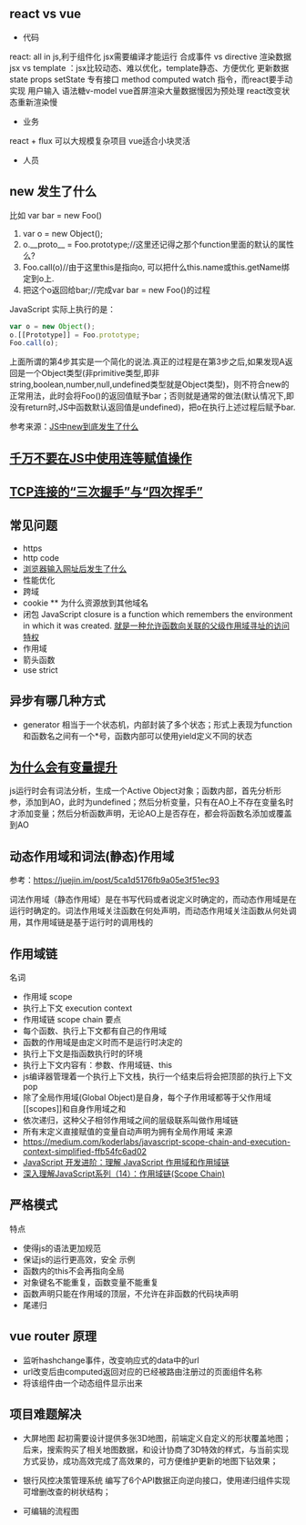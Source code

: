 ## react vs vue

- 代码

react: all in js,利于组件化
jsx需要编译才能运行
合成事件 vs directive
渲染数据 jsx vs template ：jsx比较动态、难以优化，template静态、方便优化
更新数据 state props setState 专有接口
method computed watch 指令，而react要手动实现
用户输入 语法糖v-model
vue首屏渲染大量数据慢因为预处理 react改变状态重新渲染慢

- 业务

react + flux 可以大规模复杂项目
vue适合小块灵活

- 人员

## new 发生了什么
比如 var bar = new Foo()
1. var o = new Object();
2. o.\_\_proto\_\_ = Foo.prototype;//这里还记得之那个function里面的默认的属性么?
3. Foo.call(o)//由于这里this是指向o, 可以把什么this.name或this.getName绑定到o上.
4. 把这个o返回给bar;//完成var bar = new Foo()的过程

JavaScript 实际上执行的是：

```javascript
var o = new Object();
o.[[Prototype]] = Foo.prototype;
Foo.call(o);
```

上面所谓的第4步其实是一个简化的说法.真正的过程是在第3步之后,如果发现A返回是一个Object类型(非primitive类型,即非string,boolean,number,null,undefined类型就是Object类型)，则不符合new的正常用法，此时会将Foo()的返回值赋予bar；否则就是通常的做法(默认情况下,即没有return时,JS中函数默认返回值是undefined)，把o在执行上述过程后赋予bar.

参考来源：[JS中new到底发生了什么](https://warjiang.github.io/devcat/2016/05/12/JS%E4%B8%ADnew%E5%88%B0%E5%BA%95%E5%8F%91%E7%94%9F%E4%BA%86%E4%BB%80%E4%B9%88/)

## [千万不要在JS中使用连等赋值操作](https://www.cnblogs.com/xxcanghai/p/4998076.html)

## [TCP连接的“三次握手”与“四次挥手”](https://blog.csdn.net/u011080472/article/details/51207869)

## 常见问题
- https
- http code
- [浏览器输入网址后发生了什么](http://www.dailichun.com/2018/03/12/whenyouenteraurl.html)
- 性能优化
- 跨域
- cookie ** 为什么资源放到其他域名
- 闭包
  JavaScript closure is a function which remembers the environment in which it was created.
  [就是一种允许函数向关联的父级作用域寻址的访问特权](https://www.zhihu.com/question/34547104/answer/59613890)
- 作用域
- 箭头函数
- use strict

## 异步有哪几种方式

- generator 
  相当于一个状态机，内部封装了多个状态；形式上表现为function和函数名之间有一个*号，函数内部可以使用yield定义不同的状态

## [为什么会有变量提升](https://blog.csdn.net/qq_24839991/article/details/80199693)
js运行时会有词法分析，生成一个Active Object对象；函数内部，首先分析形参，添加到AO，此时为undefined；然后分析变量，只有在AO上不存在变量名时才添加变量；然后分析函数声明，无论AO上是否存在，都会将函数名添加或覆盖到AO

## 动态作用域和词法(静态)作用域
参考：https://juejin.im/post/5ca1d5176fb9a05e3f51ec93

词法作用域（静态作用域）是在书写代码或者说定义时确定的，而动态作用域是在运行时确定的。词法作用域关注函数在何处声明，而动态作用域关注函数从何处调用，其作用域链是基于运行时的调用栈的
## 作用域链
名词
- 作用域 scope
- 执行上下文 execution context
- 作用域链 scope chain
要点
- 每个函数、执行上下文都有自己的作用域
- 函数的作用域是由定义时而不是运行时决定的
- 执行上下文是指函数执行时的环境
- 执行上下文内容有：参数、作用域链、this
- js编译器管理着一个执行上下文栈，执行一个结束后将会把顶部的执行上下文pop
- 除了全局作用域(Global Object)是自身，每个子作用域都等于父作用域\[\[scopes]]和自身作用域之和
- 依次递归，这种父子相邻作用域之间的层级联系叫做作用域链
- 所有末定义直接赋值的变量自动声明为拥有全局作用域
来源
- <https://medium.com/koderlabs/javascript-scope-chain-and-execution-context-simplified-ffb54fc6ad02>
- [JavaScript 开发进阶：理解 JavaScript 作用域和作用域链](http://www.cnblogs.com/lhb25/archive/2011/09/06/javascript-scope-chain.html)
- [深入理解JavaScript系列（14）：作用域链(Scope Chain)](http://www.cnblogs.com/TomXu/archive/2012/01/18/2312463.html)

## 严格模式

特点
- 使得js的语法更加规范
- 保证js的运行更高效，安全
示例
- 函数内的this不会再指向全局
- 对象键名不能重复，函数变量不能重复
- 函数声明只能在作用域的顶层，不允许在非函数的代码块声明
- 尾递归

## vue router 原理

- 监听hashchange事件，改变响应式的data中的url
- url改变后由computed返回对应的已经被路由注册过的页面组件名称
- 将该组件由一个动态组件显示出来

## 项目难题解决

- 大屏地图
  起初需要设计提供多张3D地图，前端定义自定义的形状覆盖地图；后来，搜索购买了相关地图数据，和设计协商了3D特效的样式，与当前实现方式妥协，成功高效完成了高效果的，可方便维护更新的地图下钻效果；

- 银行风控决策管理系统
  编写了6个API数据正向逆向接口，使用递归组件实现可增删改查的树状结构；

- 可编辑的流程图
